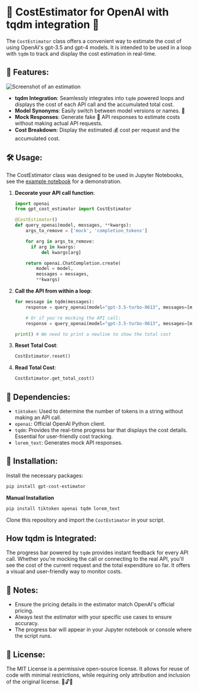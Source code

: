 # 🚀 CostEstimator for OpenAI with tqdm integration 💸

The `CostEstimator` class offers a convenient way to estimate the cost of using OpenAI's gpt-3.5 and gpt-4 models. It is intended to be used in a loop with `tqdm` to  track and display the cost estimation in real-time.

## 🌟 Features:

![Screenshot of an estimation](https://raw.githubusercontent.com/michaelachmann/gpt-cost-estimator/master/images/screenshot.png)

- **tqdm Integration**: Seamlessly integrates into `tqdm` powered loops and displays the cost of each API call and the accumulated total cost.
- **Model Synonyms**: Easily switch between model versions or names. 🔄
- **Mock Responses**: Generate fake 🤖 API responses to estimate costs without making actual API requests.
- **Cost Breakdown**: Display the estimated 💰 cost per request and the accumulated cost.


## 🛠 Usage:
The CostEstimator class was designed to be used in Jupyter Notebooks, see the [example notebook](https://github.com/michaelachmann/gpt-cost-estimator/blob/master/examples/example_notebook.ipynb) for a demonstration. 

1. **Decorate your API call function**:
   ```python
   import openai 
   from gpt_cost_estimator import CostEstimator
   
   @CostEstimator()
   def query_openai(model, messages, **kwargs):
       args_to_remove = ['mock', 'completion_tokens']
   
       for arg in args_to_remove:
         if arg in kwargs:
             del kwargs[arg]
   
       return openai.ChatCompletion.create(
           model = model,
           messages = messages,
           **kwargs)
    ```

2. **Call the API from within a loop**:
    ```python
    for message in tqdm(messages):
        response = query_openai(model="gpt-3.5-turbo-0613", messages=[message], mock=False)
   
        # Or if you're mocking the API call:
        response = query_openai(model="gpt-3.5-turbo-0613", messages=[message], mock=True)     
   
    print() # We need to print a newline to show the total cost
    ```

3. **Reset Total Cost**:
    ```python
    CostEstimator.reset()
    ```

4. **Read Total Cost**:
    ```python
    CostEstimator.get_total_cost()
    ```

## 📌 Dependencies:

- `tiktoken`: Used to determine the number of tokens in a string without making an API call.
- `openai`: Official OpenAI Python client.
- `tqdm`: Provides the real-time progress bar that displays the cost details. Essential for user-friendly cost tracking.
- `lorem_text`: Generates mock API responses.

## 🔧 Installation:

Install the necessary packages:

```bash
pip install gpt-cost-estimator
```

**Manual Installation**

```bash
pip install tiktoken openai tqdm lorem_text
```
Clone this repository and import the `CostEstimator` in your script.

## How tqdm is Integrated:

The progress bar powered by `tqdm` provides instant feedback for every API call. Whether you're mocking the call or connecting to the real API, you'll see the cost of the current request and the total expenditure so far. It offers a visual and user-friendly way to monitor costs.

## 📝 Notes:

- Ensure the pricing details in the estimator match OpenAI's official pricing.
- Always test the estimator with your specific use cases to ensure accuracy.
- The progress bar will appear in your Jupyter notebook or console where the script runs.

## 📜 License:

The MIT License is a permissive open-source license. It allows for reuse of code with minimal restrictions, while requiring only attribution and inclusion of the original license. 🔄🔓💼